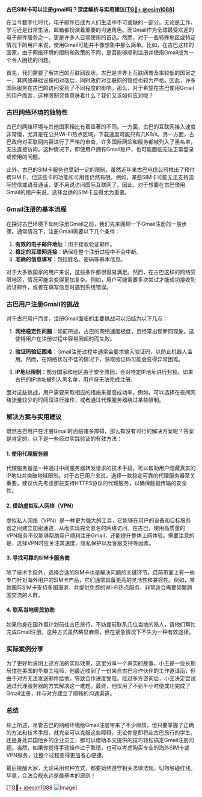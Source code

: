 **古巴SIM卡可以注册gmail吗？深度解析与实用建议[[TG💪+ @esim1088](https://t.me/s/esim1088)]**

在当今数字化时代，电子邮件已成为人们生活中不可或缺的一部分。无论是工作、学习还是日常生活，邮箱都扮演着重要的沟通角色。而Gmail作为全球最受欢迎的电子邮件服务之一，更是许多人日常使用的首选。然而，对于一些特殊地区或特定情况下的用户来说，使用Gmail可能并不像想象中那么简单。比如，在古巴这样的国家，由于网络环境的限制和政策的不同，是否能够顺利注册并使用Gmail成为一个令人困扰的问题。

首先，我们需要了解古巴的互联网现状。古巴是世界上互联网普及率较低的国家之一，其网络基础设施相对落后，同时政府对互联网的管控也较为严格。因此，许多国际服务在古巴的访问受到了不同程度的影响。那么，对于希望在古巴使用Gmail的用户而言，这种限制究竟意味着什么？我们又该如何应对呢？

### 古巴网络环境的独特性

古巴的网络环境与其他国家相比有着显著的不同。一方面，古巴的互联网接入速度非常慢，尤其是在公共Wi-Fi热点区域，下载速度可能只有几KB/s。另一方面，古巴政府对互联网内容进行了严格的审查，许多国际网站和服务都被列入了黑名单，无法直接访问。这种情况下，即使用户拥有Gmail账户，也可能面临无法正常登录或使用的问题。

此外，古巴的SIM卡服务也受到一定的限制。虽然近年来古巴电信公司推出了预付费SIM卡，但这些卡的功能和可用性仍然有限。例如，某些SIM卡可能无法支持国际短信或语音通话，更不用说访问国际互联网了。因此，对于想要在古巴使用Gmail的用户来说，选择合适的SIM卡显得尤为重要。

### Gmail注册的基本流程

在探讨古巴环境下如何注册Gmail之前，我们先来回顾一下Gmail注册的一般步骤。通常情况下，注册Gmail需要以下几个条件：

1. **有效的电子邮件地址**：用于接收验证邮件。
2. **稳定的互联网连接**：确保在整个注册过程中不会中断。
3. **准确的信息填写**：包括姓名、密码等基本信息。

对于大多数国家的用户来说，这些条件都很容易满足。然而，在古巴这样的网络受限地区，情况可能会变得更加复杂。例如，用户可能需要多次尝试才能成功接收到验证邮件，或者在填写信息时遇到系统错误。

### 古巴用户注册Gmail的挑战

对于古巴用户而言，注册Gmail面临的主要挑战可以归结为以下几点：

1. **网络稳定性问题**：如前所述，古巴的网络速度极低，且经常出现断网现象。这使得用户在注册过程中容易因超时而失败。
   
2. **验证码验证困难**：Gmail注册过程中通常会要求输入验证码，以防止机器人滥用。然而，在网络状况不佳的情况下，获取验证码可能会变得异常困难。

3. **IP地址限制**：部分国家和地区由于安全原因，会对特定IP地址进行封锁。如果古巴的IP地址被列入黑名单，用户将无法完成注册。

面对这些挑战，用户需要采取相应的措施来提高成功率。例如，可以选择在夜间网络流量较少的时间段进行操作，或者通过代理服务器绕过某些限制。

### 解决方案与实用建议

既然古巴用户在注册Gmail时面临诸多障碍，那么有没有可行的解决方案呢？答案是肯定的。以下是一些经过实践验证的有效方法：

#### 1. 使用代理服务器

代理服务器是一种通过中间服务器转发请求的技术手段，可以帮助用户隐藏真实的IP地址并突破地域限制。对于古巴用户来说，选择一款稳定可靠的代理服务器至关重要。建议优先考虑那些支持HTTPS协议的代理服务，以确保数据传输的安全性。

#### 2. 借助虚拟私人网络（VPN）

虚拟私人网络（VPN）是一种更为强大的工具，它能够在用户的设备和目标服务器之间建立加密通道，从而实现完全匿名的网络访问。在古巴，使用高质量的VPN服务不仅能够帮助用户顺利注册Gmail，还能提升整体上网体验。需要注意的是，选择VPN时应关注其速度、隐私保护以及客服支持等因素。

#### 3. 寻找可靠的SIM卡服务商

除了技术手段外，选择合适的SIM卡也是解决问题的关键环节。目前市面上有一些专门针对海外用户的SIM卡产品，它们通常具备更高的灵活性和兼容性。例如，某款国际SIM卡支持多国漫游，并提供免费的Wi-Fi热点服务，非常适合需要频繁跨国交流的人群。

#### 4. 联系当地居民协助

如果你身在国外但计划前往古巴旅行，不妨提前联系几位当地的熟人，请他们帮忙完成Gmail注册。这种方式虽然略显麻烦，但在紧急情况下不失为一种有效途径。

### 实际案例分享

为了更好地说明上述方法的实际效果，这里分享一个真实的故事。小王是一位长期居住在美国的华裔工程师，他最近收到了一份来自古巴合作伙伴的工作邀请函，但由于对方无法发送邮件给他，导致合作进度受阻。经过多方咨询后，小王决定尝试通过代理服务器的方式解决这一难题。最终，他仅用了不到半小时便成功完成了Gmail注册，并与对方建立了顺畅的沟通渠道。

### 总结

综上所述，尽管古巴的网络环境给Gmail注册带来了不少麻烦，但只要掌握了正确的方法和技术手段，就完全可以克服这些障碍。无论你是即将赴古巴旅行的学生，还是身处异国他乡的企业员工，都可以借助本文提供的技巧轻松搞定Gmail注册问题。当然，如果你觉得手动操作过于繁琐，也可以考虑购买专业的海外SIM卡或VPN服务，让整个过程变得更加省心便捷。

最后提醒大家，无论采用何种方式，都要始终遵守相关法律法规，切勿触碰红线。毕竟，合法合规永远是最基本的原则！

[[TG💪+ @esim1088](https://t.me/s/esim1088) ![Image](https://i.postimg.cc/4NQfJmqS/Snipaste-2025-05-13-00-14-12.png)]